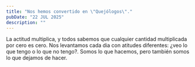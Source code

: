 ```yaml
---
title: "Nos hemos convertido en \"Quejólogos\"."
pubDate: "22 JUL 2025"
description: ""
---
```

La actitud multiplica, y todos sabemos que cualquier cantidad multiplicada por cero es cero. Nos levantamos cada dia con atitudes diferentes: ¿veo lo que tengo o lo que no tengo?. Somos lo que hacemos, pero también somos lo que dejamos de hacer.